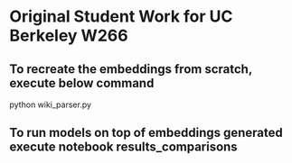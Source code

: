 # Original Student Work for UC Berkeley W266


## To recreate the embeddings from scratch, execute below command

python wiki_parser.py

## To run models on top of embeddings generated execute notebook results_comparisons